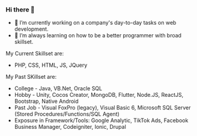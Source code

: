 ### Hi there 👋

- 🔭 I’m currently working on a company's day-to-day tasks on web development.
- 🌱 I’m always learning on how to be a better programmer with broad skillset.

My Current Skillset are:
- PHP, CSS, HTML, JS, JQuery

My Past SKillset are:
- College - Java, VB.Net, Oracle SQL
- Hobby - Unity, Cocos Creator, MongoDB, Flutter, Node.JS, ReactJS, Bootstrap, Native Android
- Past Job - Visual FoxPro (legacy), Visual Basic 6, Microsoft SQL Server (Stored Procedures/Functions/SQL Agent)
- Exposure in Framework/Tools: Google Analytic, TikTok Ads, Facebook Business Manager, Codeigniter, Ionic, Drupal

<!--
**bykeat/bykeat** is a ✨ _special_ ✨ repository because its `README.md` (this file) appears on your GitHub profile.

Here are some ideas to get you started:

- 🔭 I’m currently working on ...
- 🌱 I’m currently learning ...
- 👯 I’m looking to collaborate on ...
- 🤔 I’m looking for help with ...
- 💬 Ask me about ...
- 📫 How to reach me: ...
- 😄 Pronouns: ...
- ⚡ Fun fact: ...
-->
